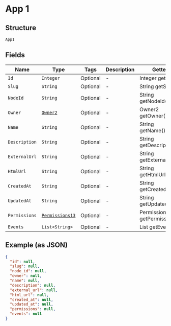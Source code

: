 
# App 1

## Structure

`App1`

## Fields

| Name | Type | Tags | Description | Getter | Setter |
|  --- | --- | --- | --- | --- | --- |
| `Id` | `Integer` | Optional | - | Integer getId() | setId(Integer id) |
| `Slug` | `String` | Optional | - | String getSlug() | setSlug(String slug) |
| `NodeId` | `String` | Optional | - | String getNodeId() | setNodeId(String nodeId) |
| `Owner` | [`Owner2`](../../doc/models/owner-2.md) | Optional | - | Owner2 getOwner() | setOwner(Owner2 owner) |
| `Name` | `String` | Optional | - | String getName() | setName(String name) |
| `Description` | `String` | Optional | - | String getDescription() | setDescription(String description) |
| `ExternalUrl` | `String` | Optional | - | String getExternalUrl() | setExternalUrl(String externalUrl) |
| `HtmlUrl` | `String` | Optional | - | String getHtmlUrl() | setHtmlUrl(String htmlUrl) |
| `CreatedAt` | `String` | Optional | - | String getCreatedAt() | setCreatedAt(String createdAt) |
| `UpdatedAt` | `String` | Optional | - | String getUpdatedAt() | setUpdatedAt(String updatedAt) |
| `Permissions` | [`Permissions13`](../../doc/models/permissions-13.md) | Optional | - | Permissions13 getPermissions() | setPermissions(Permissions13 permissions) |
| `Events` | `List<String>` | Optional | - | List<String> getEvents() | setEvents(List<String> events) |

## Example (as JSON)

```json
{
  "id": null,
  "slug": null,
  "node_id": null,
  "owner": null,
  "name": null,
  "description": null,
  "external_url": null,
  "html_url": null,
  "created_at": null,
  "updated_at": null,
  "permissions": null,
  "events": null
}
```

